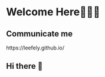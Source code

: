 # Welcome Here👏👏👏
## Communicate me
<p>https://leefely.github.io/</p>

## Hi there 👋
<!--
**LeeFely/LeeFely** is a ✨ _special_ ✨ repository because its `README.md` (this file) appears on your GitHub profile.

Here are some ideas to get you started:

- 🔭 I’m currently working on ...
- 🌱 I’m currently learning experiment for bioscience
- 👯 I’m looking to collaborate on EMBL, Stanford University, MIT, The University of Cambrige, Harvard University, UCLA, UC Brekely.
- 🤔 I’m looking for help with people who are suffered from cancer.
- 💬 Ask me about ...
- 📫 How to reach me: ...
- 😄 Pronouns: ...
- ⚡ Fun fact: ...
-->
